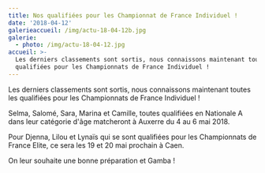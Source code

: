 ```yaml
---
title: Nos qualifiées pour les Championnat de France Individuel !
date: '2018-04-12'
galerieaccueil: /img/actu-18-04-12b.jpg
galerie:
  - photo: /img/actu-18-04-12.jpg
accueil: >-
  Les derniers classements sont sortis, nous connaissons maintenant toutes les
  qualifiées pour les Championnats de France Individuel !
---
```

Les derniers classements sont sortis, nous connaissons maintenant toutes les qualifiées pour les Championnats de France Individuel !

Selma, Salomé, Sara, Marina et Camille, toutes qualifiées en Nationale A dans leur catégorie d'âge matcheront à Auxerre du 4 au 6 mai 2018.

Pour Djenna, Lilou et Lynaïs qui se sont qualifiées pour les Championnats de France Elite, ce sera les 19 et 20 mai prochain à Caen.

On leur souhaite une bonne préparation et Gamba !
